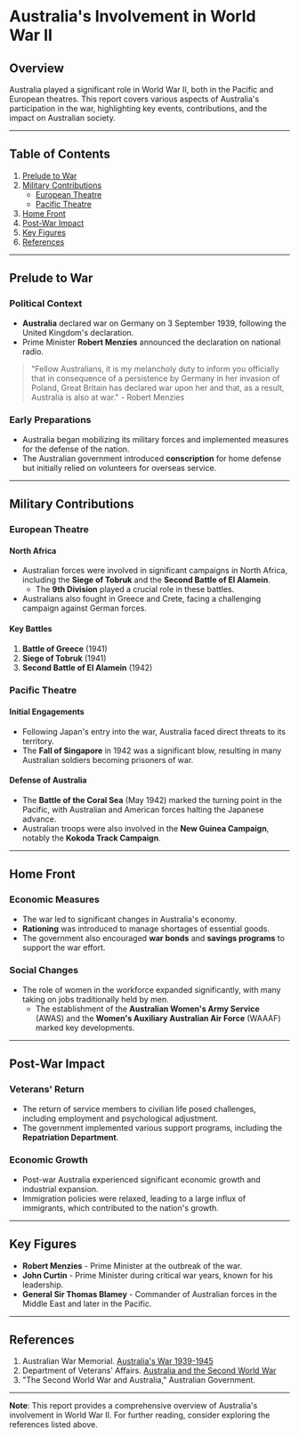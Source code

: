 # Australia's Involvement in World War II

## Overview
Australia played a significant role in World War II, both in the Pacific and European theatres. This report covers various aspects of Australia's participation in the war, highlighting key events, contributions, and the impact on Australian society.

---

## Table of Contents
1. [Prelude to War](#prelude-to-war)
2. [Military Contributions](#military-contributions)
    - [European Theatre](#european-theatre)
    - [Pacific Theatre](#pacific-theatre)
3. [Home Front](#home-front)
4. [Post-War Impact](#post-war-impact)
5. [Key Figures](#key-figures)
6. [References](#references)

---

## Prelude to War
### Political Context
- **Australia** declared war on Germany on 3 September 1939, following the United Kingdom's declaration.
- Prime Minister **Robert Menzies** announced the declaration on national radio.

> "Fellow Australians, it is my melancholy duty to inform you officially that in consequence of a persistence by Germany in her invasion of Poland, Great Britain has declared war upon her and that, as a result, Australia is also at war." - Robert Menzies

### Early Preparations
- Australia began mobilizing its military forces and implemented measures for the defense of the nation.
- The Australian government introduced **conscription** for home defense but initially relied on volunteers for overseas service.

---

## Military Contributions

### European Theatre
#### North Africa
- Australian forces were involved in significant campaigns in North Africa, including the **Siege of Tobruk** and the **Second Battle of El Alamein**.
    - The **9th Division** played a crucial role in these battles.
- Australians also fought in Greece and Crete, facing a challenging campaign against German forces.

#### Key Battles
1. **Battle of Greece** (1941)
2. **Siege of Tobruk** (1941)
3. **Second Battle of El Alamein** (1942)

### Pacific Theatre
#### Initial Engagements
- Following Japan's entry into the war, Australia faced direct threats to its territory.
- The **Fall of Singapore** in 1942 was a significant blow, resulting in many Australian soldiers becoming prisoners of war.

#### Defense of Australia
- The **Battle of the Coral Sea** (May 1942) marked the turning point in the Pacific, with Australian and American forces halting the Japanese advance.
- Australian troops were also involved in the **New Guinea Campaign**, notably the **Kokoda Track Campaign**.

---

## Home Front
### Economic Measures
- The war led to significant changes in Australia's economy.
- **Rationing** was introduced to manage shortages of essential goods.
- The government also encouraged **war bonds** and **savings programs** to support the war effort.

### Social Changes
- The role of women in the workforce expanded significantly, with many taking on jobs traditionally held by men.
    - The establishment of the **Australian Women's Army Service** (AWAS) and the **Women's Auxiliary Australian Air Force** (WAAAF) marked key developments.

---

## Post-War Impact
### Veterans' Return
- The return of service members to civilian life posed challenges, including employment and psychological adjustment.
- The government implemented various support programs, including the **Repatriation Department**.

### Economic Growth
- Post-war Australia experienced significant economic growth and industrial expansion.
- Immigration policies were relaxed, leading to a large influx of immigrants, which contributed to the nation's growth.

---

## Key Figures
- **Robert Menzies** - Prime Minister at the outbreak of the war.
- **John Curtin** - Prime Minister during critical war years, known for his leadership.
- **General Sir Thomas Blamey** - Commander of Australian forces in the Middle East and later in the Pacific.

---

## References
1. Australian War Memorial. [Australia's War 1939-1945](https://www.awm.gov.au/articles/second-world-war)
2. Department of Veterans' Affairs. [Australia and the Second World War](https://anzacportal.dva.gov.au/wars-and-missions/ww2)
3. "The Second World War and Australia," Australian Government. 

---

**Note**: This report provides a comprehensive overview of Australia's involvement in World War II. For further reading, consider exploring the references listed above.
